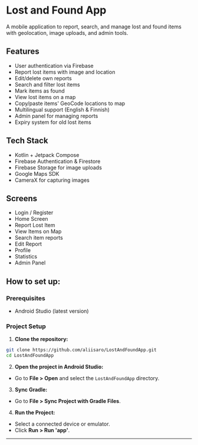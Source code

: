 # Lost and Found App

A mobile application to report, search, and manage lost and found items with geolocation, image uploads, and admin tools.

## Features
- User authentication via Firebase
- Report lost items with image and location
- Edit/delete own reports
- Search and filter lost items
- Mark items as found
- View lost items on a map
- Copy/paste items' GeoCode locations to map
- Multilingual support (English & Finnish)
- Admin panel for managing reports
- Expiry system for old lost items

## Tech Stack
- Kotlin + Jetpack Compose
- Firebase Authentication & Firestore
- Firebase Storage for image uploads
- Google Maps SDK
- CameraX for capturing images

## Screens
- Login / Register
- Home Screen
- Report Lost Item
- View Items on Map
- Search item reports
- Edit Report
- Profile
- Statistics
- Admin Panel

## How to set up:

### Prerequisites
- Android Studio (latest version)

### Project Setup

1. **Clone the repository:**

```bash
git clone https://github.com/aliisaro/LostAndFoundApp.git
cd LostAndFoundApp
```

2. **Open the project in Android Studio:**

- Go to **File > Open** and select the `LostAndFoundApp` directory.

3. **Sync Gradle:**

- Go to **File > Sync Project with Gradle Files**.

4. **Run the Project:**

- Select a connected device or emulator.
- Click **Run > Run 'app'**.
---
